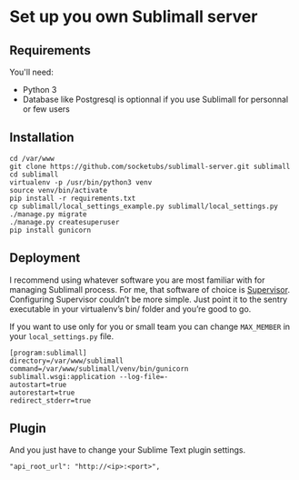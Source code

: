 # Set up you own Sublimall server

## Requirements

You'll need:
 - Python 3
 - Database like Postgresql is optionnal if you use Sublimall for personnal or few users
 
## Installation

```
cd /var/www
git clone https://github.com/socketubs/sublimall-server.git sublimall
cd sublimall
virtualenv -p /usr/bin/python3 venv
source venv/bin/activate
pip install -r requirements.txt
cp sublimall/local_settings_example.py sublimall/local_settings.py
./manage.py migrate
./manage.py createsuperuser
pip install gunicorn
```

## Deployment

I recommend using whatever software you are most familiar with for managing Sublimall process. For me, that software of choice is [Supervisor][0].
Configuring Supervisor couldn’t be more simple. Just point it to the sentry executable in your virtualenv’s bin/ folder and you’re good to go.

If you want to use only for you or small team you can change `MAX_MEMBER` in your `local_settings.py` file.

```
[program:sublimall]
directory=/var/www/sublimall
command=/var/www/sublimall/venv/bin/gunicorn sublimall.wsgi:application --log-file=-
autostart=true
autorestart=true
redirect_stderr=true
```

## Plugin

And you just have to change your Sublime Text plugin settings.

```
"api_root_url": "http://<ip>:<port>",
```

[0]: http://supervisord.org/
